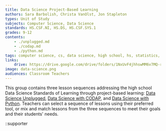 ```yaml
---
title: Data Science Project-Based Learning
authors: Sara Barbolish, Christa VanOlst, Jon Stapleton
types: Unit of Study
subjects: Computer Science, Data Science
standards: HS.CSF.NI, HS.DS, HS.CSF.SYS.1
grades: 9-12
contents:
    - ./unplugged.md
    - ./codap.md
    - ./python.md
tags: computer science, cs, data science, high school, hs, statistics, stats
links:
    drive: https://drive.google.com/drive/folders/1NxUvF4jhhswMM6v7MQ-rAS2HtZ68AAyM
image: data-science.png
audiences: Classroom Teachers
---
```


This group contains three lesson sequences addressing the high school Data Science Standards of Learning through project-based learning: [Data Science Unplugged](/library/browse/data-science/unplugged), [Data Science with CODAP](/library/browse/data-science/codap), and [Data Science with Python](/library/browse/data-science/python). Teachers can select a sequence of lessons using their preferred tool, or mix and match lessons from the three sequences to meet their goals and their students' needs.  

::supporter